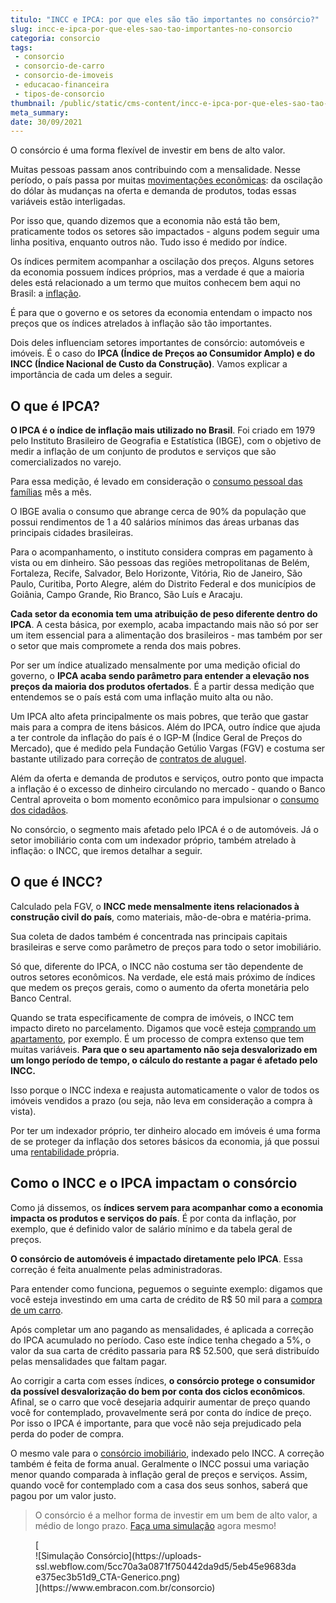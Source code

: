 ```yaml
---
titulo: "INCC e IPCA: por que eles são tão importantes no consórcio?"
slug: incc-e-ipca-por-que-eles-sao-tao-importantes-no-consorcio
categoria: consorcio
tags:
 - consorcio
 - consorcio-de-carro
 - consorcio-de-imoveis
 - educacao-financeira
 - tipos-de-consorcio
thumbnail: /public/static/cms-content/incc-e-ipca-por-que-eles-sao-tao-importantes-no-consorcio.jpg
meta_summary: 
date: 30/09/2021
---
```

O consórcio é uma forma flexível de investir em bens de alto valor.

Muitas pessoas passam anos contribuindo com a mensalidade. Nesse período, o país passa por muitas [movimentações econômicas](https://www.embracon.com.br/blog/o-que-muda-na-economia-com-o-novo-governo): da oscilação do dólar às mudanças na oferta e demanda de produtos, todas essas variáveis estão interligadas.

Por isso que, quando dizemos que a economia não está tão bem, praticamente todos os setores são impactados - alguns podem seguir uma linha positiva, enquanto outros não. Tudo isso é medido por índice.

Os índices permitem acompanhar a oscilação dos preços. Alguns setores da economia possuem índices próprios, mas a verdade é que a maioria deles está relacionado a um termo que muitos conhecem bem aqui no Brasil: a [inflação](https://www.embracon.com.br/blog/entenda-a-importancia-da-taxa-selic-e-da-inflacao).

É para que o governo e os setores da economia entendam o impacto nos preços que os índices atrelados à inflação são tão importantes.

Dois deles influenciam setores importantes de consórcio: automóveis e imóveis. É o caso do **IPCA (Índice de Preços ao Consumidor Amplo) e do INCC (Índice Nacional de Custo da Construção)**. Vamos explicar a importância de cada um deles a seguir.

O que é IPCA?
-------------

**O IPCA é o índice de inflação mais utilizado no Brasil**. Foi criado em 1979 pelo Instituto Brasileiro de Geografia e Estatística (IBGE), com o objetivo de medir a inflação de um conjunto de produtos e serviços que são comercializados no varejo.

Para essa medição, é levado em consideração o [consumo pessoal das famílias](https://www.embracon.com.br/blog/aprenda-como-montar-um-orcamento-familiar-em-5-passos) mês a mês.

O IBGE avalia o consumo que abrange cerca de 90% da população que possui rendimentos de 1 a 40 salários mínimos das áreas urbanas das principais cidades brasileiras.

Para o acompanhamento, o instituto considera compras em pagamento à vista ou em dinheiro. São pessoas das regiões metropolitanas de Belém, Fortaleza, Recife, Salvador, Belo Horizonte, Vitória, Rio de Janeiro, São Paulo, Curitiba, Porto Alegre, além do Distrito Federal e dos municípios de Goiânia, Campo Grande, Rio Branco, São Luís e Aracaju.

**Cada setor da economia tem uma atribuição de peso diferente dentro do IPCA**. A cesta básica, por exemplo, acaba impactando mais não só por ser um item essencial para a alimentação dos brasileiros - mas também por ser o setor que mais compromete a renda dos mais pobres.

Por ser um índice atualizado mensalmente por uma medição oficial do governo, o **IPCA acaba sendo parâmetro para entender a elevação nos preços da maioria dos produtos ofertados**. É a partir dessa medição que entendemos se o país está com uma inflação muito alta ou não.

Um IPCA alto afeta principalmente os mais pobres, que terão que gastar mais para a compra de itens básicos. Além do IPCA, outro índice que ajuda a ter controle da inflação do país é o IGP-M (Índice Geral de Preços do Mercado), que é medido pela Fundação Getúlio Vargas (FGV) e costuma ser bastante utilizado para correção de [contratos de aluguel](https://www.embracon.com.br/blog/como-sair-do-aluguel-definitivamente).

Além da oferta e demanda de produtos e serviços, outro ponto que impacta a inflação é o excesso de dinheiro circulando no mercado - quando o Banco Central aproveita o bom momento econômico para impulsionar o [consumo dos cidadãos](https://www.embracon.com.br/blog/habitos-de-consumo-antes-durante-e-pos-pandemia).

No consórcio, o segmento mais afetado pelo IPCA é o de automóveis. Já o setor imobiliário conta com um indexador próprio, também atrelado à inflação: o INCC, que iremos detalhar a seguir.

O que é INCC?
-------------

Calculado pela FGV, o **INCC mede mensalmente itens relacionados à construção civil do país**, como materiais, mão-de-obra e matéria-prima.

Sua coleta de dados também é concentrada nas principais capitais brasileiras e serve como parâmetro de preços para todo o setor imobiliário.

Só que, diferente do IPCA, o INCC não costuma ser tão dependente de outros setores econômicos. Na verdade, ele está mais próximo de índices que medem os preços gerais, como o aumento da oferta monetária pelo Banco Central.

Quando se trata especificamente de compra de imóveis, o INCC tem impacto direto no parcelamento. Digamos que você esteja [comprando um apartamento](https://www.embracon.com.br/blog/como-comprar-um-apartamento), por exemplo. É um processo de compra extenso que tem muitas variáveis. **Para que o seu apartamento não seja desvalorizado em um longo período de tempo, o cálculo do restante a pagar é afetado pelo INCC.**

Isso porque o INCC indexa e reajusta automaticamente o valor de todos os imóveis vendidos a prazo (ou seja, não leva em consideração a compra à vista).

Por ter um indexador próprio, ter dinheiro alocado em imóveis é uma forma de se proteger da inflação dos setores básicos da economia, já que possui uma [rentabilidade ](https://www.embracon.com.br/blog/qual-o-melhor-investimento-para-r-50-r-500-ou-r-5000)própria.

Como o INCC e o IPCA impactam o consórcio
-----------------------------------------

Como já dissemos, os **índices servem para acompanhar como a economia impacta os produtos e serviços do país**. É por conta da inflação, por exemplo, que é definido valor de salário mínimo e da tabela geral de preços.

**O consórcio de automóveis é impactado diretamente pelo IPCA**. Essa correção é feita anualmente pelas administradoras.

Para entender como funciona, peguemos o seguinte exemplo: digamos que você esteja investindo em uma carta de crédito de R$ 50 mil para a [compra de um carro](https://www.embracon.com.br/blog/o-que-e-como-funciona-o-consorcio-de-carros-e-motos).

Após completar um ano pagando as mensalidades, é aplicada a correção do IPCA acumulado no período. Caso este índice tenha chegado a 5%, o valor da sua carta de crédito passaria para R$ 52.500, que será distribuído pelas mensalidades que faltam pagar.

Ao corrigir a carta com esses índices, **o consórcio protege o consumidor da possível desvalorização do bem por conta dos ciclos econômicos**. Afinal, se o carro que você desejaria adquirir aumentar de preço quando você for contemplado, provavelmente será por conta do índice de preço. Por isso o IPCA é importante, para que você não seja prejudicado pela perda do poder de compra.

O mesmo vale para o [consórcio imobiliário](https://www.embracon.com.br/blog/guia-completo-consorcio-imobiliario), indexado pelo INCC. A correção também é feita de forma anual. Geralmente o INCC possui uma variação menor quando comparada à inflação geral de preços e serviços. Assim, quando você for contemplado com a casa dos seus sonhos, saberá que pagou por um valor justo.

> O consórcio é a melhor forma de investir em um bem de alto valor, a médio de longo prazo. [Faça uma simulação](https://www.embracon.com.br/consorcio) agora mesmo!

<figure class="w-richtext-figure-type-image w-richtext-align-center">[<div>![Simulação Consórcio](https://uploads-ssl.webflow.com/5cc70a3a0871f750442da9d5/5eb45e9683dae375ec3b51d9_CTA-Generico.png)</div>](https://www.embracon.com.br/consorcio)</figure>
